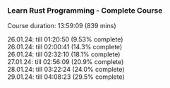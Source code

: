 ### Learn Rust Programming - Complete Course

Course duration: 13:59:09 (839 mins)

26.01.24: till 01:20:50 (9.53% complete)    
26.01.24: till 02:00:41 (14.3% complete)    
26.01.24: till 02:32:10 (18.1% complete)   
27.01.24: till 02:56:09 (20.9% complete)   
28.01.24: till 03:22:24 (24.0% complete)   
29.01.24: till 04:08:23 (29.5% complete) 

